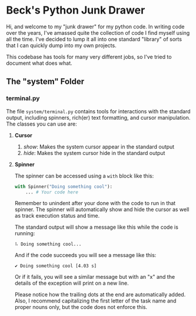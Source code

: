 # Beck's Python Junk Drawer

Hi, and welcome to my "junk drawer" for my python code. In writing code over the years, I've amassed quite the collection of code I find myself using all the time. I've decided to lump it all into one standard "library" of sorts that I can quickly dump into my own projects.

This codebase has tools for many very different jobs, so I've tried to document what does what.

## The "system" Folder

### terminal.py

The file `system/terminal.py` contains tools for interactions with the standard output, including spinners, rich(er) text formatting, and cursor manipulation. The classes you can use are:

1. **Cursor**

    1. *show*: Makes the system cursor appear in the standard output
    2. *hide*: Makes the system cursor hide in the standard output

2. **Spinner**

    The spinner can be accessed using a `with` block like this:

    ```python
    with Spinner("Doing something cool"):
        ... # Your code here
    ```
    Remember to unindent after your done with the code to run in that spinner. The spinner will automatically show and hide the cursor as well as track execution status and time.

    The standard output will show a message like this while the code is running:

    ```
    ⠧ Doing something cool...
    ```

    And if the code succeeds you will see a message like this:
    ```
    ✔ Doing something cool [4.03 s]
    ```

    Or if it fails, you will see a similar message but with an "x" and the details of the exception will print on a new line.

    Please notice how the trailing dots at the end are automatically added. Also, I recommend capitalizing the first letter of the task name and proper nouns only, but the code does not enforce this.
